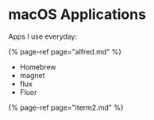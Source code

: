 # macOS Applications

Apps I use everyday: 

{% page-ref page="alfred.md" %}

* Homebrew
* magnet
* flux
* Fluor

{% page-ref page="iterm2.md" %}





